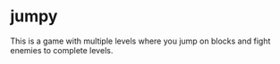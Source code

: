 # jumpy
This is a game with multiple levels where you jump on blocks and fight enemies to complete levels.

